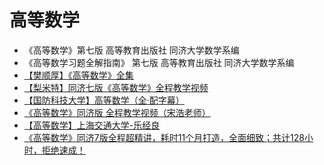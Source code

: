 # 高等数学

- 《高等数学》第七版 高等教育出版社 同济大学数学系编
- 《高等数学习题全解指南》 第七版 高等教育出版社 同济大学数学系编
- [【樊顺厚】《高等数学》全集](https://www.bilibili.com/video/BV1FU4y1p7f3)
- [【梨米特】同济七版《高等数学》全程教学视频](https://www.bilibili.com/video/BV1864y1T7Ks)
- [【国防科技大学】高等数学（全·配字幕）](https://www.bilibili.com/video/BV1h7411M73b)
- [《高等数学》同济版 全程教学视频（宋浩老师）](https://www.bilibili.com/video/BV1Eb411u7Fw)
- [【高等数学】上海交通大学-乐经良](https://www.bilibili.com/video/BV1EW411H7Vj)
- [《高等数学》同济7版全程超精讲，耗时11个月打造，全面细致；共计128小时，拒绝速成！](https://www.bilibili.com/video/BV1a14y187qn)